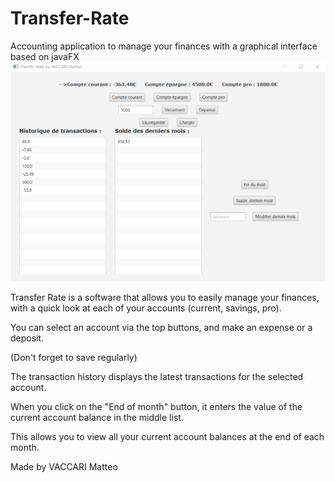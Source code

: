 # Transfer-Rate 
Accounting application to manage your finances with a graphical interface based on javaFX
![](https://github.com/matteovaccari/Transfer-Rate/blob/master/images/general.PNG)

Transfer Rate is a software that allows you to easily manage your finances, with a quick look at each of your accounts (current, savings, pro).


You can select an account via the top buttons, and make an expense or a deposit.


(Don't forget to save regularly)


The transaction history displays the latest transactions for the selected account.


When you click on the "End of month" button, it enters the value of the current account balance in the middle list.


This allows you to view all your current account balances at the end of each month.

Made by VACCARI Matteo
